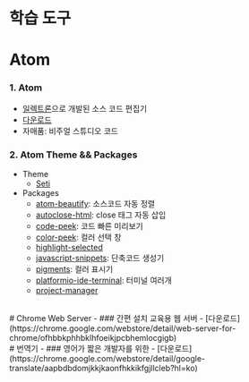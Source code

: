 # 학습 도구

# Atom
### 1. Atom
  - [일렉트론](https://ko.wikipedia.org/wiki/%EC%9D%BC%EB%A0%89%ED%8A%B8%EB%A1%A0_(%EC%86%8C%ED%94%84%ED%8A%B8%EC%9B%A8%EC%96%B4_%ED%94%84%EB%A0%88%EC%9E%84%EC%9B%8C%ED%81%AC))으로 개발된 소스 코드 편집기
  - [다운로드](https://atom.io/)
  - 자매품: 비주얼 스튜디오 코드

### 2. Atom Theme && Packages
  - Theme
    - [Seti](https://atom.io/themes/seti-syntax)
  - Packages
    - [atom-beautify](https://atom.io/packages/atom-beautify): 소스코드 자동 정렬
    - [autoclose-html](https://atom.io/packages/autoclose-html): close 태그 자동 삽입
    - [code-peek](https://atom.io/packages/code-peek): 코드 빠른 미리보기
    - [color-peek](https://atom.io/packages/color-picker): 컬러 선택 창
    - [highlight-selected](https://atom.io/packages/highlight-selected)
    - [javascript-snippets](https://atom.io/packages/javascript-snippets): 단축코드 생성기
    - [pigments](https://atom.io/packages/pigments): 컬러 표시기
    - [platformio-ide-terminal](https://atom.io/packages/platformio-ide-terminal): 터미널 여러개
    - [project-manager](https://atom.io/packages/project-manager)

<br />
# Chrome Web Server
- ### 간편 설치 교육용 웹 서버
  - [다운로드](https://chrome.google.com/webstore/detail/web-server-for-chrome/ofhbbkphhbklhfoeikjpcbhemlocgigb)
<br />
# 번역기
- ### 영어가 짧은 개발자를 위한
  - [다운로드](https://chrome.google.com/webstore/detail/google-translate/aapbdbdomjkkjkaonfhkkikfgjllcleb?hl=ko)
